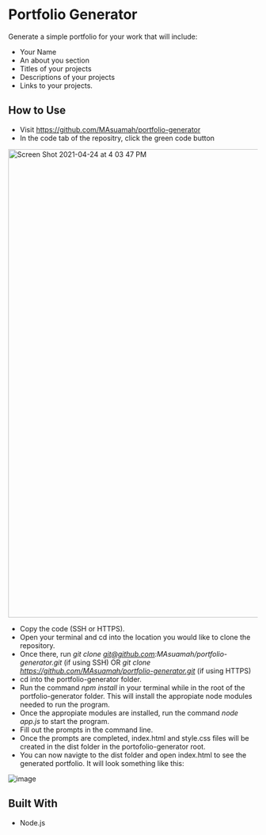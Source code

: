 # Portfolio Generator

Generate a simple portfolio for your work that will include: 
* Your Name 
* An about you section
* Titles of your projects 
* Descriptions of your projects 
* Links to your projects.

## How to Use

* Visit https://github.com/MAsuamah/portfolio-generator
* In the code tab of the repositry, click the green code button
<img width="946" alt="Screen Shot 2021-04-24 at 4 03 47 PM" src="https://user-images.githubusercontent.com/77217156/115971474-ab7ea780-a516-11eb-8d0a-1441ef3427c9.png">

* Copy the code (SSH or HTTPS).
* Open your terminal and cd into the location you would like to clone the repository. 
* Once there, run _git clone git@github.com:MAsuamah/portfolio-generator.git_ (if using SSH) OR _git clone https://github.com/MAsuamah/portfolio-generator.git_ (if using HTTPS)
* cd into the portfolio-generator folder.
* Run the command _npm install_ in your terminal while in the root of the portfolio-generator folder. This will install the appropiate node modules needed to run the program.
* Once the appropiate modules are installed, run the command _node app.js_ to start the program.
* Fill out the prompts in the command line.
* Once the prompts are completed, index.html and style.css files will be created in the dist folder in the portofolio-generator root.
* You can now navigte to the dist folder and open index.html to see the generated portfolio. It will look something like this:


![image](https://user-images.githubusercontent.com/77217156/114327134-cc520080-9b05-11eb-9350-671d95acf937.png)

## Built With
* Node.js

